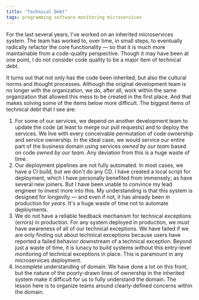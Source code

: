 ```yaml
---
title: "Technical Debt"
tags: programming software monitoring microservices
---
```


For the last several years, I've worked on an inherited microservices system. The team has worked to, over time, in small steps, to eventually radically refactor the core functionality — so that it is much more maintainable from a code-quality perspective. Though it may have been at one point, I do not consider code quality to be a major item of technical debt.

It turns out that not only has the code been inherited, but also the cultural norms and thought processes. Although the original development team is no longer with the organization, we do, after all, work within the same organization that allowed this mess to be created in the first place. And that makes solving some of the items below more difficult. The biggest items of technical debt that I see are:

1. For some of our services, we depend on another development team to update the code (at least to merge our pull requests) and to deploy the services. We live with every conceivable permutation of code ownership and service ownership. In the ideal case, we would service our entire part of the business domain using services _owned by our team_ based on code _owned by our team_. Any deviation from this is a huge waste of time.
2. Our deployment pipelines are not fully automated. In most cases, we have a CI build, but we don't do any CD. I have created a local script for deployment, which I have personally benefited from immensely; as have several new joiners. But I have been unable to convince my lead engineer to invest more into this. My understanding is that this system is designed for longevity — and even if not, it has already been in production for _years_. It's a huge waste of time not to automate deployments.
3. We do not have a reliable feedback mechanism for technical exceptions (errors) in production. For any system deployed in production, we _must_ have awareness of all of our technical exceptions. We have failed if we are only finding out about technical exceptions because users have reported a failed behavior downstream of a technical exception. Beyond just a waste of time, it is lunacy to build systems without this entry-level monitoring of technical exceptions in place. This is paramount in any microservices deployment. 
4. Incomplete understanding of domain. We have done a lot on this front, but the nature of the poorly-drawn lines of ownership in the inherited system make it difficult for us to fully understand the domain. The lesson here is to organize teams around clearly-defined concerns within the domain.
